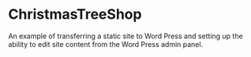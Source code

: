 # ChristmasTreeShop
An example of transferring a static site to Word Press and setting up the ability to edit site content from the Word Press admin panel.
